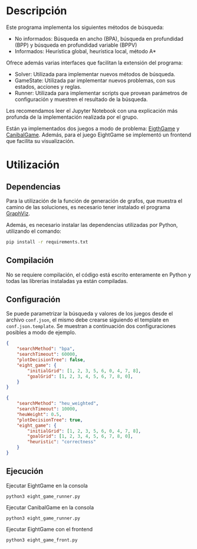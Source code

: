 # Descripción

Este programa implementa los siguientes métodos de búsqueda:
- No informados: Búsqueda en ancho (BPA), búsqueda en profundidad (BPP) y búsqueda en profundidad variable (BPPV)
- Informados: Heurística global, heurística local, método A*

Ofrece además varias interfaces que facilitan la extensión del programa:
- Solver: Utilizada para implementar nuevos métodos de búsqueda.
- GameState: Utilizada par implementar nuevos problemas, con sus estados, acciones y reglas.
- Runner: Utilizada para implementar scripts que provean parámetros de configuración y muestren el resultado de la búsqueda.

Les recomendamos leer el Jupyter Notebook con una explicación más profunda de la implementación realizada por el grupo. 

Están ya implementados dos juegos a modo de problema: [EigthGame](https://www.cut-the-knot.org/SimpleGames/EightDigitPuzzle.shtml) y [CanibalGame](https://es.wikipedia.org/wiki/Acertijo_de_los_misioneros_y_los_can%C3%ADbales). Además, para el juego EightGame se implementó un frontend que facilita su visualización.

# Utilización

## Dependencias

Para la utilización de la función de generación de grafos, que muestra el camino de las soluciones, es necesario tener instalado
el programa [GraphViz](https://graphviz.org/download/).

Además, es necesario instalar las dependencias utilizadas por Python, utilizando el comando:
```bash
pip install -r requirements.txt
```

## Compilación

No se requiere compilación, el código está escrito enteramente en Python y todas las librerías instaladas ya están compiladas.

## Configuración
Se puede parametrizar la búsqueda y valores de los juegos desde el archivo `conf.json`, el mismo debe crearse siguiendo el template en `conf.json.template`.
Se muestran a continuación dos configuraciones posibles a modo de ejemplo.

```json
{
    "searchMethod": "bpa",
    "searchTimeout": 60000,
    "plotDecisionTree": false,
    "eight_game": {
        "initialGrid": [1, 2, 3, 5, 6, 0, 4, 7, 8],
        "goalGrid": [1, 2, 3, 4, 5, 6, 7, 8, 0],
    }
}
```

```json
{
    "searchMethod": "heu_weighted",
    "searchTimeout": 10000,
    "heuWeight": 0.5,
    "plotDecisionTree": true,
    "eight_game": {
        "initialGrid": [1, 2, 3, 5, 6, 0, 4, 7, 8],
        "goalGrid": [1, 2, 3, 4, 5, 6, 7, 8, 0],
        "heuristic": "correctness"
    }
}
```

## Ejecución
Ejecutar EightGame en la consola
```
python3 eight_game_runner.py
```
Ejecutar CanibalGame en la consola
```
python3 eight_game_runner.py
```
Ejecutar EightGame con el frontend
```
python3 eight_game_front.py
```
